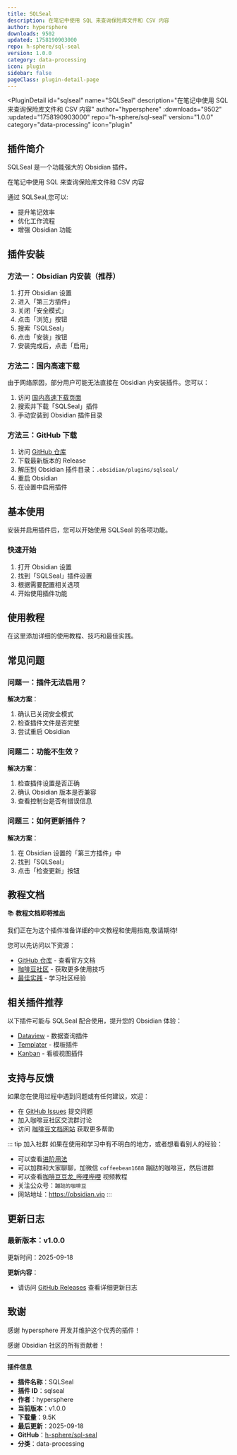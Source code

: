 ```yaml
---
title: SQLSeal
description: 在笔记中使用 SQL 来查询保险库文件和 CSV 内容
author: hypersphere
downloads: 9502
updated: 1758190903000
repo: h-sphere/sql-seal
version: 1.0.0
category: data-processing
icon: plugin
sidebar: false
pageClass: plugin-detail-page
---
```


<PluginDetail
  id="sqlseal"
  name="SQLSeal"
  description="在笔记中使用 SQL 来查询保险库文件和 CSV 内容"
  author="hypersphere"
  :downloads="9502"
  :updated="1758190903000"
  repo="h-sphere/sql-seal"
  version="1.0.0"
  category="data-processing"
  icon="plugin"
>

<!-- AUTO_GENERATED_START -->
## 插件简介

SQLSeal 是一个功能强大的 Obsidian 插件。

在笔记中使用 SQL 来查询保险库文件和 CSV 内容

通过 SQLSeal,您可以:

- 提升笔记效率
- 优化工作流程
- 增强 Obsidian 功能

<!-- AUTO_GENERATED_END -->

<!-- AUTO_GENERATED_START -->
## 插件安装

### 方法一：Obsidian 内安装（推荐）

1. 打开 Obsidian 设置
2. 进入「第三方插件」
3. 关闭「安全模式」
4. 点击「浏览」按钮
5. 搜索「SQLSeal」
6. 点击「安装」按钮
7. 安装完成后，点击「启用」

### 方法二：国内高速下载

由于网络原因，部分用户可能无法直接在 Obsidian 内安装插件。您可以：

1. 访问 [国内高速下载页面](/zh/documentation/obsidian-plugins-download.html)
2. 搜索并下载「SQLSeal」插件
3. 手动安装到 Obsidian 插件目录

### 方法三：GitHub 下载

1. 访问 [GitHub 仓库](https://github.com/h-sphere/sql-seal)
2. 下载最新版本的 Release
3. 解压到 Obsidian 插件目录：`.obsidian/plugins/sqlseal/`
4. 重启 Obsidian
5. 在设置中启用插件

## 基本使用

安装并启用插件后，您可以开始使用 SQLSeal 的各项功能。

### 快速开始

1. 打开 Obsidian 设置
2. 找到「SQLSeal」插件设置
3. 根据需要配置相关选项
4. 开始使用插件功能

<!-- AUTO_GENERATED_END -->

<!-- CUSTOM_CONTENT_START:tutorial -->
## 使用教程

在这里添加详细的使用教程、技巧和最佳实践。

<!-- CUSTOM_CONTENT_END:tutorial -->

<!-- SHARED_CONTENT_START -->
## 常见问题

### 问题一：插件无法启用？

**解决方案**：
1. 确认已关闭安全模式
2. 检查插件文件是否完整
3. 尝试重启 Obsidian

### 问题二：功能不生效？

**解决方案**：
1. 检查插件设置是否正确
2. 确认 Obsidian 版本是否兼容
3. 查看控制台是否有错误信息

### 问题三：如何更新插件？

**解决方案**：
1. 在 Obsidian 设置的「第三方插件」中
2. 找到「SQLSeal」
3. 点击「检查更新」按钮

## 教程文档

📚 **教程文档即将推出**

我们正在为这个插件准备详细的中文教程和使用指南,敬请期待!

您可以先访问以下资源：
- [GitHub 仓库](https://github.com/h-sphere/sql-seal) - 查看官方文档
- [咖啡豆社区](/zh/bases/) - 获取更多使用技巧
- [最佳实践](/zh/best-practices/) - 学习社区经验

## 相关插件推荐

以下插件可能与 SQLSeal 配合使用，提升您的 Obsidian 体验：

- [Dataview](/zh/plugins/dataview.html) - 数据查询插件
- [Templater](/zh/plugins/templater-obsidian.html) - 模板插件
- [Kanban](/zh/plugins/obsidian-kanban.html) - 看板视图插件

## 支持与反馈

如果您在使用过程中遇到问题或有任何建议，欢迎：

- 在 [GitHub Issues](https://github.com/h-sphere/sql-seal/issues) 提交问题
- 加入咖啡豆社区交流群讨论
- 访问 [咖啡豆文档网站](https://obsidian.vip) 获取更多帮助

::: tip 加入社群
如果在使用和学习中有不明白的地方，或者想看看别人的经验：
- 可以查看[进阶用法](/zh/advanced)
- 可以加群和大家聊聊，加微信 `coffeebean1688` 蹦跶的咖啡豆，然后进群
- 可以查看[咖啡豆豆龙_哔哩哔哩](https://space.bilibili.com/618777356) 视频教程
- 关注公众号：`蹦跶的咖啡豆`
- 网站地址：https://obsidian.vip
:::
<!-- SHARED_CONTENT_END -->

<!-- AUTO_GENERATED_START -->
## 更新日志

### 最新版本：v1.0.0

更新时间：2025-09-18

**更新内容**：
- 请访问 [GitHub Releases](https://github.com/h-sphere/sql-seal/releases) 查看详细更新日志

## 致谢

感谢 hypersphere 开发并维护这个优秀的插件！

感谢 Obsidian 社区的所有贡献者！

---

**插件信息**
- **插件名称**：SQLSeal
- **插件 ID**：sqlseal
- **作者**：hypersphere
- **当前版本**：v1.0.0
- **下载量**：9.5K
- **最后更新**：2025-09-18
- **GitHub**：[h-sphere/sql-seal](https://github.com/h-sphere/sql-seal)
- **分类**：data-processing
<!-- AUTO_GENERATED_END -->

</PluginDetail>

